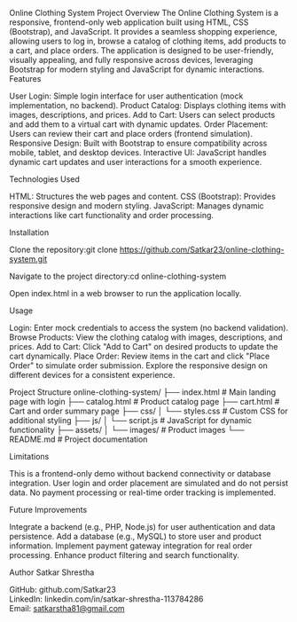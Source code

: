 Online Clothing System
Project Overview
The Online Clothing System is a responsive, frontend-only web application built using HTML, CSS (Bootstrap), and JavaScript. It provides a seamless shopping experience, allowing users to log in, browse a catalog of clothing items, add products to a cart, and place orders. The application is designed to be user-friendly, visually appealing, and fully responsive across devices, leveraging Bootstrap for modern styling and JavaScript for dynamic interactions.
Features

User Login: Simple login interface for user authentication (mock implementation, no backend).
Product Catalog: Displays clothing items with images, descriptions, and prices.
Add to Cart: Users can select products and add them to a virtual cart with dynamic updates.
Order Placement: Users can review their cart and place orders (frontend simulation).
Responsive Design: Built with Bootstrap to ensure compatibility across mobile, tablet, and desktop devices.
Interactive UI: JavaScript handles dynamic cart updates and user interactions for a smooth experience.

Technologies Used

HTML: Structures the web pages and content.
CSS (Bootstrap): Provides responsive design and modern styling.
JavaScript: Manages dynamic interactions like cart functionality and order processing.

Installation

Clone the repository:git clone https://github.com/Satkar23/online-clothing-system.git


Navigate to the project directory:cd online-clothing-system


Open index.html in a web browser to run the application locally.

Usage

Login: Enter mock credentials to access the system (no backend validation).
Browse Products: View the clothing catalog with images, descriptions, and prices.
Add to Cart: Click "Add to Cart" on desired products to update the cart dynamically.
Place Order: Review items in the cart and click "Place Order" to simulate order submission.
Explore the responsive design on different devices for a consistent experience.

Project Structure
online-clothing-system/
├── index.html          # Main landing page with login
├── catalog.html        # Product catalog page
├── cart.html           # Cart and order summary page
├── css/
│   └── styles.css      # Custom CSS for additional styling
├── js/
│   └── script.js       # JavaScript for dynamic functionality
├── assets/
│   └── images/         # Product images
└── README.md           # Project documentation

Limitations

This is a frontend-only demo without backend connectivity or database integration.
User login and order placement are simulated and do not persist data.
No payment processing or real-time order tracking is implemented.

Future Improvements

Integrate a backend (e.g., PHP, Node.js) for user authentication and data persistence.
Add a database (e.g., MySQL) to store user and product information.
Implement payment gateway integration for real order processing.
Enhance product filtering and search functionality.

Author
Satkar Shrestha  

GitHub: github.com/Satkar23  
LinkedIn: linkedin.com/in/satkar-shrestha-113784286  
Email: satkarstha81@gmail.com
